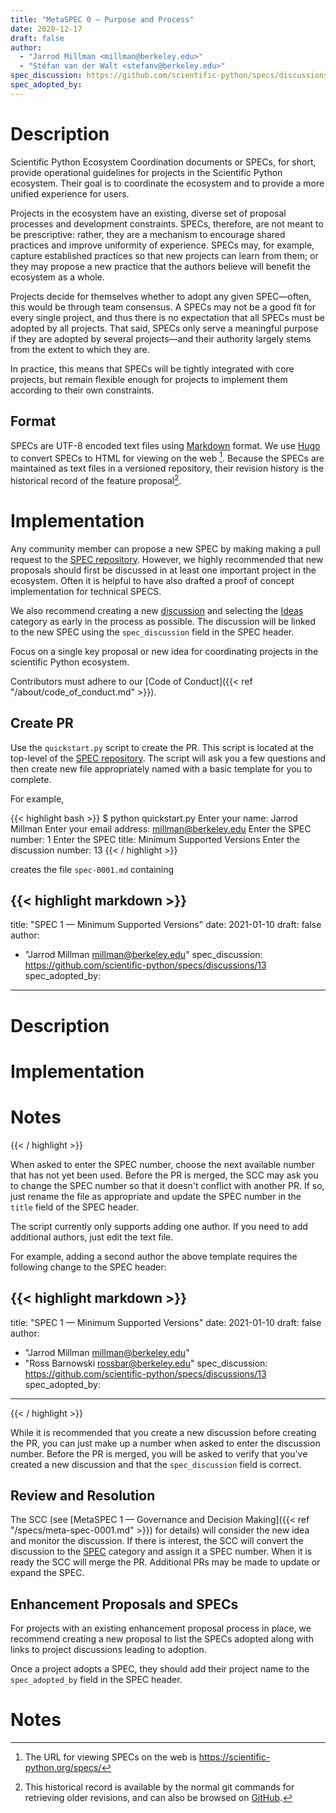 ```yaml
---
title: "MetaSPEC 0 — Purpose and Process"
date: 2020-12-17
draft: false
author:
  - "Jarrod Millman <millman@berkeley.edu>"
  - "Stéfan van der Walt <stefanv@berkeley.edu>"
spec_discussion: https://github.com/scientific-python/specs/discussions/9
spec_adopted_by:
---
```


# Description

Scientific Python Ecosystem Coordination documents or SPECs, for short, provide
operational guidelines for projects in the Scientific Python ecosystem.
Their goal is to coordinate the ecosystem and to provide a more unified
experience for users.

Projects in the ecosystem have an existing, diverse set of proposal processes
and development constraints.
SPECs, therefore, are not meant to be prescriptive: rather, they are a
mechanism to encourage shared practices and improve uniformity of experience.
SPECs may, for example, capture established practices so that new projects can
learn from them; or they may propose a new practice that the authors believe
will benefit the ecosystem as a whole.

Projects decide for themselves whether to adopt any given SPEC—often, this
would be through team consensus.
A SPECs may not be a good fit for every single project, and thus there is no
expectation that all SPECs must be adopted by all projects.
That said, SPECs only serve a meaningful purpose if they are adopted by several
projects—and their authority largely stems from the extent to which they are.

In practice, this means that SPECs will be tightly integrated with core
projects, but remain flexible enough for projects to implement them according
to their own constraints.

## Format

SPECs are UTF-8 encoded text files using
[Markdown](https://www.markdownguide.org/) format.
We use [Hugo](https://gohugo.io/) to convert SPECs to HTML for viewing on the
web [^2].
Because the SPECs are maintained as text files in a versioned
repository, their revision history is the historical record of the
feature proposal[^1].

# Implementation

Any community member can propose a new SPEC by making making a pull request to
the [SPEC repository](https://github.com/scientific-python/specs).
However, we highly recommended that new proposals should first be discussed
in at least one important project in the ecosystem.
Often it is helpful to have also drafted a proof of concept implementation
for technical SPECS.

We also recommend creating a new
[discussion](https://github.com/scientific-python/specs/discussions/new) and
selecting the
[Ideas](https://github.com/scientific-python/specs/discussions/categories/ideas)
category as early in the process as possible.
The discussion will be linked to the new SPEC using the ``spec_discussion``
field in the SPEC header.

Focus on a single key proposal or new idea for coordinating projects in
the scientific Python ecosystem.

Contributors must adhere to our [Code of Conduct]({{< ref
"/about/code_of_conduct.md" >}}).

## Create PR

Use the ``quickstart.py`` script to create the PR.
This script is located at the top-level of the [SPEC
repository](https://github.com/scientific-python/specs).
The script will ask you a few questions and then create new file
appropriately named with a basic template for you to complete.

For example,

{{< highlight bash >}}
$ python quickstart.py
Enter your name: Jarrod Millman
Enter your email address: millman@berkeley.edu
Enter the SPEC number: 1
Enter the SPEC title: Minimum Supported Versions
Enter the discussion number: 13
{{< / highlight >}}

creates the file ``spec-0001.md`` containing

{{< highlight markdown >}}
---
title: "SPEC 1 — Minimum Supported Versions"
date: 2021-01-10
draft: false
author:
  - "Jarrod Millman <millman@berkeley.edu>"
spec_discussion: https://github.com/scientific-python/specs/discussions/13
spec_adopted_by:
---

# Description

<!--
Briefly and clearly describe the proposal.
Explain the general need and the advantages of this specific proposal.
If relevant, include examples of how the new functionality would be
used, intended use-cases, and pseudo-code illustrating its use.
-->

# Implementation

<!--
Discuss how this would be implemented by projects.
-->

# Notes

<!--
Include a bulleted list of annotated links, comments, and other ancillary
information as needed.
-->
{{< / highlight >}}
<!--

The proposal should be submitted as a draft SPEC via a `GitHub pull
request`_ to the ``doc/nxeps`` directory with the name ``nxep-<n>.rst``
where ``<n>`` is an appropriately assigned four-digit number (e.g.,
``spec-0000.rst``). The draft must use the :doc:`nxep-template` file.

-->

When asked to enter the SPEC number, choose the next available number that
has not yet been used.
Before the PR is merged, the SCC may ask you to change the SPEC number so that
it doesn't conflict with another PR.
If so, just rename the file as appropriate and update the SPEC number in the
``title`` field of the SPEC header.

The script currently only supports adding one author.
If you need to add additional authors, just edit the text file.

For example, adding a second author the above template requires the following
change to the SPEC header:

{{< highlight markdown >}}
---
title: "SPEC 1 — Minimum Supported Versions"
date: 2021-01-10
draft: false
author:
  - "Jarrod Millman <millman@berkeley.edu>"
  - "Ross Barnowski <rossbar@berkeley.edu>"
spec_discussion: https://github.com/scientific-python/specs/discussions/13
spec_adopted_by:
---
{{< / highlight >}}

While it is recommended that you create a new discussion before creating the PR,
you can just make up a number when asked to enter the discussion number.
Before the PR is merged, you will be asked to verify that you've created a
new discussion and that the ``spec_discussion`` field is correct.

## Review and Resolution

The SCC (see [MetaSPEC 1 — Governance and Decision Making]({{< ref
"/specs/meta-spec-0001.md" >}}) for details) will consider the new idea and
monitor the discussion.
If there is interest, the SCC will convert the discussion to the
[SPEC](https://github.com/scientific-python/specs/discussions/categories/specs)
category and assign it a SPEC number.
When it is ready the SCC will merge the PR.
Additional PRs may be made to update or expand the SPEC.

## Enhancement Proposals and SPECs

For projects with an existing enhancement proposal process in place, we
recommend creating a new proposal to list the SPECs adopted along with links to
project discussions leading to adoption.

Once a project adopts a SPEC, they should add their project name to the
`spec_adopted_by` field in the SPEC header.

<!--
### SPEC Status

Every SPEC is assigned a status, which is either ``draft``, ``accepted``, or ``withdrawn``.

#### How a SPEC becomes Accepted

#### How a SPEC becomes Withdrawn
-->

# Notes

[^1]: This historical record is available by the normal git commands for
    retrieving older revisions, and can also be browsed on
    [GitHub](https://github.com/scientific-python/specs).

[^2]: The URL for viewing SPECs on the web is
    <https://scientific-python.org/specs/>
